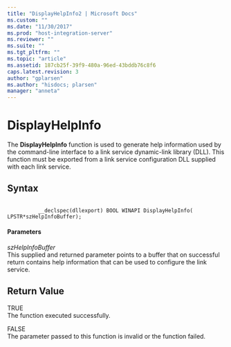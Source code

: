 ```yaml
---
title: "DisplayHelpInfo2 | Microsoft Docs"
ms.custom: ""
ms.date: "11/30/2017"
ms.prod: "host-integration-server"
ms.reviewer: ""
ms.suite: ""
ms.tgt_pltfrm: ""
ms.topic: "article"
ms.assetid: 187cb25f-39f9-480a-96ed-43bddb76c8f6
caps.latest.revision: 3
author: "gplarsen"
ms.author: "hisdocs; plarsen"
manager: "anneta"
---
```

# DisplayHelpInfo
The **DisplayHelpInfo** function is used to generate help information used by the command-line interface to a link service dynamic-link library (DLL). This function must be exported from a link service configuration DLL supplied with each link service.  
  
## Syntax  
  
```  
  
          __declspec(dllexport) BOOL WINAPI DisplayHelpInfo(   
LPSTR*szHelpInfoBuffer);  
```  
  
#### Parameters  
 *szHelpInfoBuffer*  
 This supplied and returned parameter points to a buffer that on successful return contains help information that can be used to configure the link service.  
  
## Return Value  
 TRUE  
 The function executed successfully.  
  
 FALSE  
 The parameter passed to this function is invalid or the function failed.